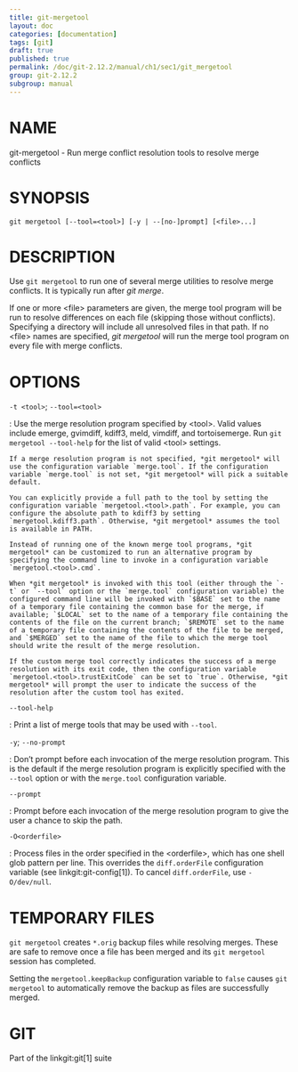 ```yaml
---
title: git-mergetool
layout: doc
categories: [documentation]
tags: [git]
draft: true
published: true
permalink: /doc/git-2.12.2/manual/ch1/sec1/git_mergetool
group: git-2.12.2
subgroup: manual
---
```


NAME
====

git-mergetool - Run merge conflict resolution tools to resolve merge conflicts

SYNOPSIS
========

    git mergetool [--tool=<tool>] [-y | --[no-]prompt] [<file>...]

DESCRIPTION
===========

Use `git mergetool` to run one of several merge utilities to resolve merge conflicts. It is typically run after *git merge*.

If one or more &lt;file&gt; parameters are given, the merge tool program will be run to resolve differences on each file (skipping those without conflicts). Specifying a directory will include all unresolved files in that path. If no &lt;file&gt; names are specified, *git mergetool* will run the merge tool program on every file with merge conflicts.

OPTIONS
=======

`-t <tool>`; `--tool=<tool>`

:   Use the merge resolution program specified by &lt;tool&gt;. Valid values include emerge, gvimdiff, kdiff3, meld, vimdiff, and tortoisemerge. Run `git mergetool --tool-help` for the list of valid &lt;tool&gt; settings.

    If a merge resolution program is not specified, *git mergetool* will use the configuration variable `merge.tool`. If the configuration variable `merge.tool` is not set, *git mergetool* will pick a suitable default.

    You can explicitly provide a full path to the tool by setting the configuration variable `mergetool.<tool>.path`. For example, you can configure the absolute path to kdiff3 by setting `mergetool.kdiff3.path`. Otherwise, *git mergetool* assumes the tool is available in PATH.

    Instead of running one of the known merge tool programs, *git mergetool* can be customized to run an alternative program by specifying the command line to invoke in a configuration variable `mergetool.<tool>.cmd`.

    When *git mergetool* is invoked with this tool (either through the `-t` or `--tool` option or the `merge.tool` configuration variable) the configured command line will be invoked with `$BASE` set to the name of a temporary file containing the common base for the merge, if available; `$LOCAL` set to the name of a temporary file containing the contents of the file on the current branch; `$REMOTE` set to the name of a temporary file containing the contents of the file to be merged, and `$MERGED` set to the name of the file to which the merge tool should write the result of the merge resolution.

    If the custom merge tool correctly indicates the success of a merge resolution with its exit code, then the configuration variable `mergetool.<tool>.trustExitCode` can be set to `true`. Otherwise, *git mergetool* will prompt the user to indicate the success of the resolution after the custom tool has exited.

`--tool-help`

:   Print a list of merge tools that may be used with `--tool`.

`-y`; `--no-prompt`

:   Don’t prompt before each invocation of the merge resolution program. This is the default if the merge resolution program is explicitly specified with the `--tool` option or with the `merge.tool` configuration variable.

`--prompt`

:   Prompt before each invocation of the merge resolution program to give the user a chance to skip the path.

`-O<orderfile>`

:   Process files in the order specified in the &lt;orderfile&gt;, which has one shell glob pattern per line. This overrides the `diff.orderFile` configuration variable (see linkgit:git-config\[1\]). To cancel `diff.orderFile`, use `-O/dev/null`.

TEMPORARY FILES
===============

`git mergetool` creates `*.orig` backup files while resolving merges. These are safe to remove once a file has been merged and its `git mergetool` session has completed.

Setting the `mergetool.keepBackup` configuration variable to `false` causes `git mergetool` to automatically remove the backup as files are successfully merged.

GIT
===

Part of the linkgit:git\[1\] suite
